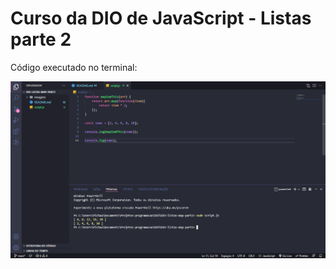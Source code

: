 # Curso da DIO de JavaScript - Listas parte 2

Código executado no terminal:

<img src="imagens/lista-map2.png" alt="ilustração do código sendo executado">